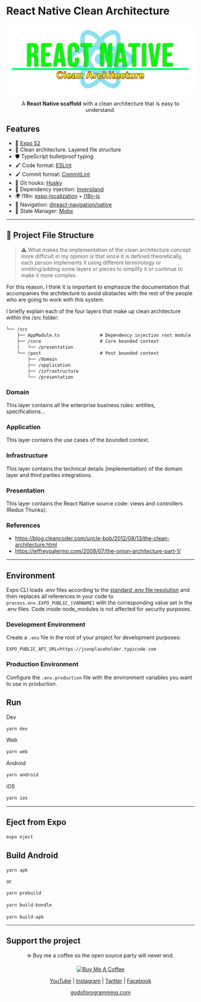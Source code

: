 # React Native Clean Architecture

<p align="center">
<img src="./assets/images/react-native-clean-architecture.png?raw=true" style="max-width: 100%; width: 600px;" />
</p>
<p align="center" style="margin-top: 10px;">A <b>React Native scaffold</b> with a clean architecture that is easy to understand.</p>

## Features

- 🚀 [Expo 52](https://expo.dev/)
- 📁 Clean architecture. Layered file structure
- 🛡️ TypeScript bulletproof typing
- 🖌️ Code format: [ESLint](https://eslint.org/)
- 🖌️ Commit format: [CommitLint](https://commitlint.js.org)
- 🐩 Git hooks: [Husky](https://www.npmjs.com/package/husky)
- 💉 Dependency injection: [Inversiland](https://github.com/inversiland/inversiland)
- 🌍 I18n: [expo-localization](https://docs.expo.dev/versions/latest/sdk/localization/) + [i18n-js](https://www.npmjs.com/package/i18n-js)
- 🚢 Navigation: [@react-navigation/native](https://reactnavigation.org/docs/getting-started)
- 🧰 State Manager: [Mobx](https://mobx.js.org/)

<hr>

## 📁 Project File Structure

> ⚠️ What makes the implementation of the clean architecture concept more difficult in my opinion is that since it is defined theoretically, each person implements it using different terminology or omitting/adding some layers or pieces to simplify it or continue to make it more complex.

For this reason, I think it is important to emphasize the documentation that accompanies the architecture to avoid obstacles with the rest of the people who are going to work with this system.

I briefly explain each of the four layers that make up clean architecture within the /src folder:

```
└── /src
    ├── AppModule.ts               # Dependency injection root module
    ├── /core                      # Core bounded context
    │   └── /presentation
    └── /post                      # Post bounded context
        ├── /domain
        ├── /application
        ├── /infrastructure
        └── /presentation
```

### Domain

This layer contains all the enterprise business rules: entities, specifications...

### Application

This layer contains the use cases of the bounded context.

### Infrastructure

This layer contains the technical details (implementation) of the domain layer and third parties integrations.

### Presentation

This layer contains the React Native source code: views and controllers (Redux Thunks).

### References

- https://blog.cleancoder.com/uncle-bob/2012/08/13/the-clean-architecture.html
- https://jeffreypalermo.com/2008/07/the-onion-architecture-part-1/

<hr>

## Environment

Expo CLI loads .env files according to the [standard .env file resolution](https://github.com/bkeepers/dotenv/blob/c6e583a/README.md#what-other-env-files-can-i-use) and then replaces all references in your code to `process.env.EXPO_PUBLIC_[VARNAME]` with the corresponding value set in the .env files. Code inside node_modules is not affected for security purposes.

### Development Environment

Create a `.env` file in the root of your project for development purposes:

```
EXPO_PUBLIC_API_URL=https://jsonplaceholder.typicode.com
```

### Production Environment

Configure the `.env.production` file with the environment variables you want to use in production.

## Run

Dev

```bash
yarn dev
```

Web

```bash
yarn web
```

Android

```bash
yarn android
```

iOS

```bash
yarn ios
```

<hr>

## Eject from Expo

```bash
expo eject
```

## Build Android

```
yarn apk
```
or

```
yarn prebuild

yarn build-bundle

yarn build-apk
```

<hr>

## Support the project

<p align="center">☕️ Buy me a coffee so the open source party will never end.</p>

<p align="center"><a href="https://www.buymeacoffee.com/carlossala95" target="_blank"><img src="https://cdn.buymeacoffee.com/buttons/default-orange.png" alt="Buy Me A Coffee" height="41" width="174"></a></p>

<p align="center">
  <a href="https://www.youtube.com/channel/UCC-EUKPStBfQ1nEIvSl6bAQ" target="_blank">YouTube</a> |
  <a href="https://instagram.com/carlossalasamper" target="_blank">Instagram</a> |
  <a href="https://twitter.com/carlossala95" target="_blank">Twitter</a> |
  <a href="https://facebook.com/carlossala95" target="_blank">Facebook</a>
</p>
<p align="center">
  <a href="https://godofprogramming.com" target="_blank">godofprogramming.com</a>
</p>
